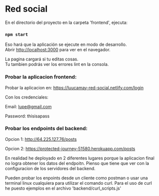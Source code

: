 # Red social

En el directorio del proyecto en la carpeta 'frontend', ejecuta:

### `npm start`

Eso hará que la aplicación se ejecute en modo de desarrollo. <br />
Abrir [http://localhost:3000](http://localhost:3000) para ver en el navegador.

La pagina cargará si tu editas cosas.<br />
Tu tambien podrás ver los errores lint en la consola.

### Probar la aplicacion frontend:
Probar la aplicacion en:
https://luucamay-red-social.netlify.com/login

Con los credenciales:

Email: lupe@gmail.com

Password: thisisapass

### Probar los endpoints del backend:
Opcion 1: http://64.225.127.76/posts

Opcion 2: https://protected-journey-51580.herokuapp.com/posts

En realidad he deployado en 2 diferentes lugares porque la aplicacion final no logra obtener los datos del endpoitn. Pienso que tiene que ver con la configuracion de los servidores del backend.

Pueden probar los enpoints desde un cliente como postman o usar una terminal linux cualquiera para utilizar el comando curl. Para el uso de curl he puesto ejemplos en el archivo 'backend/curl_scripts.js'

